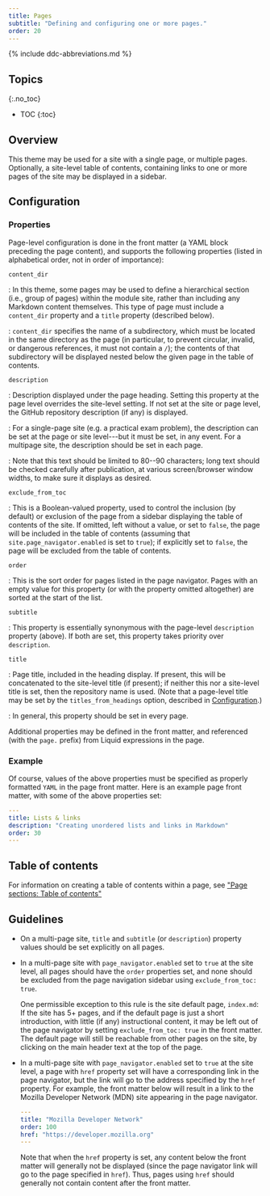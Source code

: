 ```yaml
---
title: Pages
subtitle: "Defining and configuring one or more pages."
order: 20
---
```


{% include ddc-abbreviations.md %}

## Topics
{:.no_toc}

* TOC
{:toc}

## Overview

This theme may be used for a site with a single page, or multiple pages. Optionally, a site-level table of contents, containing links to one or more pages of the site may be displayed in a sidebar. 

## Configuration

### Properties

Page-level configuration is done in the front matter (a YAML block preceding the page content), and supports the following properties (listed in alphabetical order, not in order of importance):

`content_dir`

: In this theme, some pages may be used to define a hierarchical section (i.e., group of pages) within the module site, rather than including any Markdown content themselves. This type of page must include a `content_dir` property and a `title` property (described below). 

: `content_dir` specifies the name of a subdirectory, which must be located in the same directory as the page (in particular, to prevent circular, invalid, or dangerous references, it must not contain a `/`); the contents of that subdirectory will be displayed nested below the given page in the table of contents.

`description`

: Description displayed under the page heading. Setting this property at the page level overrides the site-level setting. If not set at the site or page level, the GitHub repository description (if any) is displayed.

: For a single-page site (e.g. a practical exam problem), the description can be set at the page or site level---but it must be set, in any event. For a multipage site, the description should be set in each page. 

: Note that this text should be limited to 80--90 characters; long text should be checked carefully after publication, at various screen/browser window widths, to make sure it displays as desired.

`exclude_from_toc`

: This is a Boolean-valued property, used to control the inclusion (by default) or exclusion of the page from a sidebar displaying the table of contents of the site. If omitted, left without a value, or set to `false`, the page will be included in the table of contents (assuming that `site.page_navigator.enabled` is set to `true`); if explicitly set to `false`, the page will be excluded from the table of contents.

`order`

: This is the sort order for pages listed in the page navigator. Pages with an empty value for this property (or with the property omitted altogether) are sorted at the start of the list.

`subtitle`

: This property is essentially synonymous with the page-level `description` property (above). If both are set, this property takes priority over `description`.

`title`

: Page title, included in the heading display. If present, this will be concatenated to the site-level title (if present); if neither this nor a site-level title is set, then the repository name is used. (Note that a page-level title may be set by the `titles_from_headings` option, described in [Configuration](site.md#titles-from-headings).)

: In general, this property should be set in every page.

Additional properties may be defined in the front matter, and referenced (with the `page.` prefix) from Liquid expressions in the page.

### Example

Of course, values of the above properties must be specified as properly formatted `YAML` in the page front matter. Here is an example page front matter, with some of the above properties set:

```yaml
---
title: Lists & links
description: "Creating unordered lists and links in Markdown"
order: 30
---
```

## Table of contents

For information on creating a table of contents within a page, see ["Page sections: Table of contents"](sections#table-of-contents)

## Guidelines

* On a multi-page site, `title` and `subtitle` (or `description`) property values should be set explicitly on all pages.

* In a multi-page site with `page_navigator.enabled` set to `true` at the site level, all pages should have the `order` properties set, and none should be excluded from the page navigation sidebar using `exclude_from_toc: true`. 

    One permissible exception to this rule is the site default page, `index.md`: If the site has 5+ pages, and if the default page is just a short introduction, with little (if any) instructional content, it may be left out of the page navigator by setting `exclude_from_toc: true` in the front matter. The default page will still be reachable from other pages on the site, by clicking on the main header text at the top of the page. 
    
* In a multi-page site with `page_navigator.enabled` set to `true` at the site level, a page with `href` property set will have a corresponding link in the page navigator, but the link will go to the address specified by the `href` property. For example, the front matter below will result in a link to the Mozilla Developer Network (MDN) site appearing in the page navigator.

    ```yaml
    ---
    title: "Mozilla Developer Network"
    order: 100
    href: "https://developer.mozilla.org"
    ---
    ```
    
    Note that when the `href` property is set, any content below the front matter will generally not be displayed (since the page navigator link will go to the page specified in `href`). Thus, pages using `href` should generally not contain content after the front matter.
